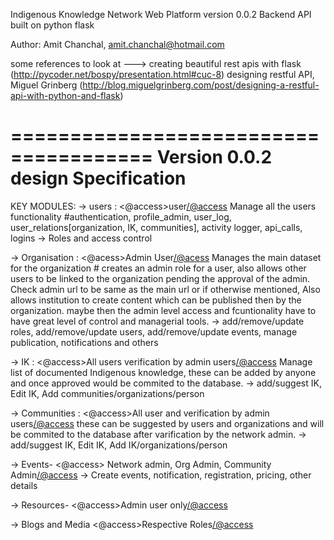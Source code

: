 Indigenous Knowledge Network
Web Platform
version 0.0.2
Backend API built on python flask

Author: Amit Chanchal, amit.chanchal@hotmail.com

some references to look at --->
creating beautiful rest apis with flask (http://pycoder.net/bospy/presentation.html#cuc-8)
designing restful API, Miguel Grinberg (http://blog.miguelgrinberg.com/post/designing-a-restful-api-with-python-and-flask)

======================================
Version 0.0.2 design Specification
======================================
KEY MODULES:
-> users : <@access>user</@access> Manage all the users functionality 
	#authentication, profile_admin, user_log, user_relations[organization, IK, communities], activity logger, api_calls, logins
	-> Roles and access control

-> Organisation : <@acess>Admin User</@acess>  Manages the main dataset for the organization
	# creates an admin role for a user, also allows other users to be linked to the organization pending the approval of the admin. Check admin url to be same as the main url or if otherwise mentioned, Also allows institution to create content which can be published then by the organization. maybe then the admin level access and fcuntionality have to have great level of control and managerial tools.
	-> add/remove/update roles, add/remove/update users, add/remove/update events, manage publication, notifications and others 

-> IK : <@access>All users verification by admin users</@access> Manage list of documented Indigenous knowledge, these can be added by anyone and once approved would be commited to the database.
	-> add/suggest IK, Edit IK, Add communities/organizations/person

-> Communities : <@access>All user and verification by admin users</@access> these can be suggested by users and organizations and will be commited to the database after varification by the network admin.
	-> add/suggest IK, Edit IK, Add IK/organizations/person

-> Events- <@access> Network admin, Org Admin, Community Admin</@access>
	-> Create events, notification, registration, pricing, other details

-> Resources- <@access>Admin user only</@access>

-> Blogs and Media <@access>Respective Roles</@access>



	



